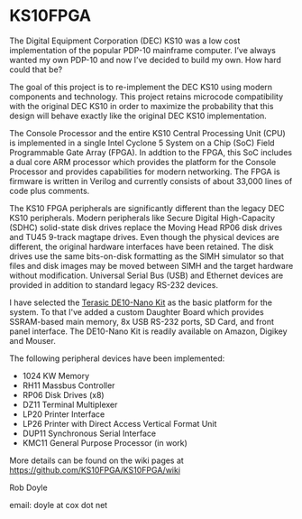 # KS10FPGA
The Digital Equipment Corporation (DEC) KS10 was a low cost implementation of
the popular PDP-10 mainframe computer. I’ve always wanted my own PDP-10 and now
I’ve decided to build my own.   How hard could that be?

The goal of this project is to re-implement the DEC KS10 using modern components
and technology. This project retains microcode compatibility with the original
DEC KS10 in order to maximize the probability that this design will behave
exactly like the original DEC KS10 implementation.

The Console Processor and the entire KS10 Central Processing Unit (CPU) is
implemented in a single Intel Cyclone 5 System on a Chip (SoC) Field
Programmable Gate Array (FPGA).  In addtion to the FPGA, this SoC includes
a dual core ARM processor which provides the platform for the Console Processor
and provides capabilities for modern networking. The FPGA is firmware is written in
Verilog and currently consists of about 33,000 lines of code plus comments.

The KS10 FPGA peripherals are significantly different than the legacy DEC KS10
peripherals. Modern peripherals like Secure Digital High-Capacity (SDHC)
solid-state disk drives replace the Moving Head RP06 disk drives and TU45
9-track magtape drives. Even though the physical devices are different, the
original hardware interfaces have been retained. The disk drives use the same
bits-on-disk formatting as the SIMH simulator so that files and disk images may
be moved between SIMH and the target hardware without modification. Universal
Serial Bus (USB) and Ethernet devices are provided in addition to standard
legacy RS-232 devices.

I have selected the 
<a href="https://www.terasic.com.tw/cgi-bin/page/archive.pl?Language=English&No=1046">Terasic DE10-Nano Kit</a>
as the basic platform for the system.  To that I've added a custom Daughter Board
which provides SSRAM-based main memory, 8x USB RS-232 ports, SD Card, and
front panel interface. The DE10-Nano Kit is readily available on Amazon, Digikey
and Mouser.

<p>The following peripheral devices have been implemented:</p>
<ul>
  <li>1024 KW Memory</li>
  <li>RH11 Massbus Controller</li>
  <li>RP06 Disk Drives (x8)</li>
  <li>DZ11 Terminal Multiplexer</li>
  <li>LP20 Printer Interface</li>
  <li>LP26 Printer with Direct Access Vertical Format Unit</li>
  <li>DUP11 Synchronous Serial Interface</li>
  <li>KMC11 General Purpose Processor (in work)</li>
</ul>

More details can be found on the wiki pages at
<a href="https://github.com/KS10FPGA/KS10FPGA/wiki">https://github.com/KS10FPGA/KS10FPGA/wiki</a>

<p>Rob Doyle</p>
<p>email: doyle at cox dot net</p>
